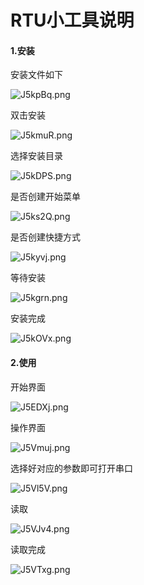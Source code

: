 # RTU小工具说明

#### 1.安装

安装文件如下

![J5kpBq.png](https://s1.ax1x.com/2020/04/28/J5kpBq.png)

双击安装

![J5kmuR.png](https://s1.ax1x.com/2020/04/28/J5kmuR.png)

选择安装目录

![J5kDPS.png](https://s1.ax1x.com/2020/04/28/J5kDPS.png)

是否创建开始菜单

![J5ks2Q.png](https://s1.ax1x.com/2020/04/28/J5ks2Q.png)

是否创建快捷方式

![J5kyvj.png](https://s1.ax1x.com/2020/04/28/J5kyvj.png)

等待安装

![J5kgrn.png](https://s1.ax1x.com/2020/04/28/J5kgrn.png)

安装完成

![J5kOVx.png](https://s1.ax1x.com/2020/04/28/J5kOVx.png)



#### 2.使用

开始界面

![J5EDXj.png](https://s1.ax1x.com/2020/04/28/J5EDXj.png)



操作界面

![J5Vmuj.png](https://s1.ax1x.com/2020/04/28/J5Vmuj.png)

选择好对应的参数即可打开串口

![J5Vl5V.png](https://s1.ax1x.com/2020/04/28/J5Vl5V.png)

读取

![J5VJv4.png](https://s1.ax1x.com/2020/04/28/J5VJv4.png)

读取完成

![J5VTxg.png](https://s1.ax1x.com/2020/04/28/J5VTxg.png)